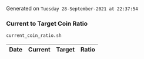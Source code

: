 Generated on `Tuesday 28-September-2021 at 22:37:54`

### Current to Target Coin Ratio
`current_coin_ratio.sh`

Date|Current|Target|Ratio
---|---|---|---
